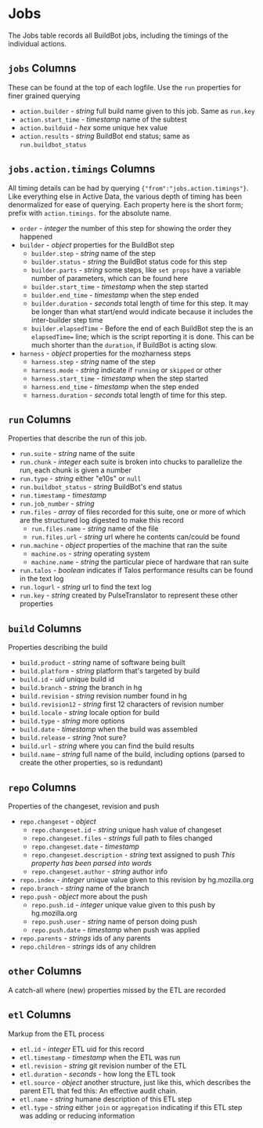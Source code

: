
Jobs
====

The Jobs table records all BuildBot jobs, including the timings of the 
individual actions.  

`jobs` Columns
--------------

These can be found at the top of each logfile.  Use the `run` properties 
for finer grained querying

* `action.builder` - *string* full build name given to this job.  Same as 
  `run.key`
* `action.start_time` - *timestamp* name of the subtest
* `action.builduid` - *hex* some unique hex value
* `action.results` - *string* BuildBot end status; same as `run.buildbot_status`

`jobs.action.timings` Columns
----------------------------

All timing details can be had by querying `{"from":"jobs.action.timings"}`.  
Like everything else in Active Data, the various depth of timing has been 
denormalized for ease of querying.  Each property here is the short form; 
prefix with `action.timings.` for the absolute name.

* `order` - *integer* the number of this step for showing the order they 
  happened
* `builder` - *object* properties for the BuildBot step 
  * `builder.step` - *string* name of the step 
  * `builder.status` - *string* the BuildBot status code for this step
  * `builder.parts` - *string* some steps, like `set props` have a variable 
  number of parameters, which can be found here
  * `builder.start_time` - *timestamp* when the step started
  * `builder.end_time` - *timestamp* when the step ended
  * `builder.duration` - *seconds* total length of time for this step.  It 
  may be longer than what start/end would indicate because it includes the 
  inter-builder step time
  * `builder.elapsedTime` - Before the end of each BuildBot step the is an 
  `elapsedTime=` line; which is the script reporting it is done.  This can 
  be much shorter than the `duration`, if BuildBot is acting slow.
* `harness` - *object* properties for the mozharness steps
  * `harness.step` - *string* name of the step 
  * `harness.mode` - *string* indicate if `running` or `skipped` or other 
  * `harness.start_time` - *timestamp* when the step started
  * `harness.end_time` - *timestamp* when the step ended
  * `harness.duration` - *seconds* total length of time for this step. 

`run` Columns
-------------

Properties that describe the run of this job.

* `run.suite` - *string* name of the suite
* `run.chunk` - *integer* each suite is broken into chucks to parallelize the 
run, each chunk is given a number
* `run.type` - *string* either "e10s" or `null`
* `run.buildbot_status` - *string* BuildBot's end status
* `run.timestamp` - *timestamp*
* `run.job_number` - *string*
* `run.files` - *array* of files recorded for this suite, one or more of which  
are the structured log digested to make this record
	* `run.files.name` - *string* name of the file
	* `run.files.url` - *string* url where he contents can/could be found
* `run.machine` - *object* properties of the machine that ran the suite
	* `machine.os` - *string* operating system
	* `machine.name` - *string* the particular piece of hardware that ran suite
* `run.talos` - *boolean* indicates if Talos performance results can be found 
in the text log
* `run.logurl` - *string* url to find the text log
* `run.key` - *string* created by PulseTranslator to represent these other properties

`build` Columns
---------------

Properties describing the build

* `build.product` - *string* name of software being built
* `build.platform` - *string* platform that's targeted by build
* `build.id` - *uid* unique build id
* `build.branch` - *string* the branch in hg
* `build.revision` - *string* revision number found in hg
* `build.revision12` - *string* first 12 characters of revision number
* `build.locale` - *string* locale option for build
* `build.type` - *string* more options
* `build.date` - *timestamp* when the build was assembled
* `build.release` - *string* ?not sure?
* `build.url` - *string* where you can find the build results
* `build.name` - *string* full name of the build, including options (parsed 
  to create the other properties, so is redundant)

`repo` Columns
---------------

Properties of the changeset, revision and push

* `repo.changeset` - *object*
	* `repo.changeset.id` - *string* unique hash value of changeset
    * `repo.changeset.files` - *strings* full path to files changed
	* `repo.changeset.date` - *timestamp*
	* `repo.changeset.description` - *string* text assigned to push *This 
    property has been parsed into words*
	* `repo.changeset.author` - *string* author info
* `repo.index` - *integer* unique value given to this revision by hg.mozilla.org
* `repo.branch` - *string* name of the branch
* `repo.push` - *object* more about the push
    * `repo.push.id` - *integer* unique value given to this push by hg.mozilla.org
    * `repo.push.user` - *string* name of person doing push
    * `repo.push.date` - *timestamp* when push was applied
* `repo.parents` - *strings* ids of any parents
* `repo.children` - *strings* ids of any children


`other` Columns
---------------

A catch-all where (new) properties missed by the ETL are recorded

`etl` Columns
-------------

Markup from the ETL process

* `etl.id` - *integer* ETL uid for this record
* `etl.timestamp` - *timestamp* when the ETL was run
* `etl.revision` - *string* git revision number of the ETL
* `etl.duration` - *seconds* - how long the ETL took
* `etl.source` - *object* another structure, just like this, which describes 
the parent ETL that fed this:  An effective audit chain.
* `etl.name` - *string* humane description of this ETL step
* `etl.type` - *string* either `join` or `aggregation` indicating if this ETL step was adding or reducing information

